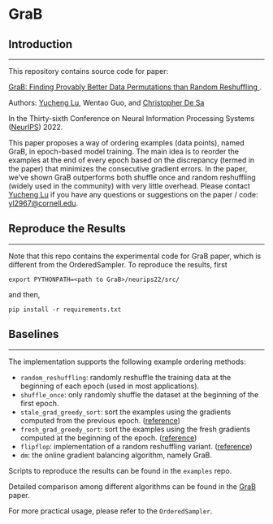 # GraB

## Introduction
---
This repository contains source code for paper:

[GraB: Finding Provably Better Data Permutations than Random Reshuffling
](https://arxiv.org/abs/2205.10733).

Authors: [Yucheng Lu](https://www.cs.cornell.edu/~yucheng/), Wentao Guo, and [Christopher De Sa](https://www.cs.cornell.edu/~cdesa/)

In the Thirty-sixth Conference on Neural Information Processing Systems ([NeurIPS](https://nips.cc/)) 2022.

This paper proposes a way of ordering examples (data points), named GraB, in epoch-based model training. The main idea is to reorder the examples at the end of every epoch based on the discrepancy (termed in the paper) that minimizes the consecutive gradient errors. In the paper, we've shown GraB outperforms both shuffle once and random reshuffling (widely used in the community) with very little overhead.
Please contact [Yucheng Lu](https://www.cs.cornell.edu/~yucheng/) if you have any questions or suggestions on the paper / code: yl2967@cornell.edu.

## Reproduce the Results
---
Note that this repo contains the experimental code for GraB paper, which is different from the OrderedSampler. To reproduce the results, first
```
export PYTHONPATH=<path to GraB>/neurips22/src/
```
and then,
```
pip install -r requirements.txt
```

## Baselines
---
The implementation supports the following example ordering methods:

* `random_reshuffling`: randomly reshuffle the training data at the beginning of each epoch (used in most applications).
* `shuffle_once`: only randomly shuffle the dataset at the beginning of the first epoch.
* `stale_grad_greedy_sort`: sort the examples using the gradients computed from the previous epoch. ([reference](https://openreview.net/pdf?id=7gWSJrP3opB))
* `fresh_grad_greedy_sort`: sort the examples using the fresh gradients computed at the beginning of the epoch. ([reference](https://openreview.net/pdf?id=7gWSJrP3opB))
* `flipflop`: implementation of a random reshuffling variant. ([reference](https://arxiv.org/pdf/2102.09718.pdf))
* `dm`: the online gradient balancing algorithm, namely GraB.

Scripts to reproduce the results can be found in the `examples` repo.

Detailed comparison among different algorithms can be found in the [GraB](https://arxiv.org/abs/2205.10733) paper.

For more practical usage, please refer to the `OrderedSampler`.
